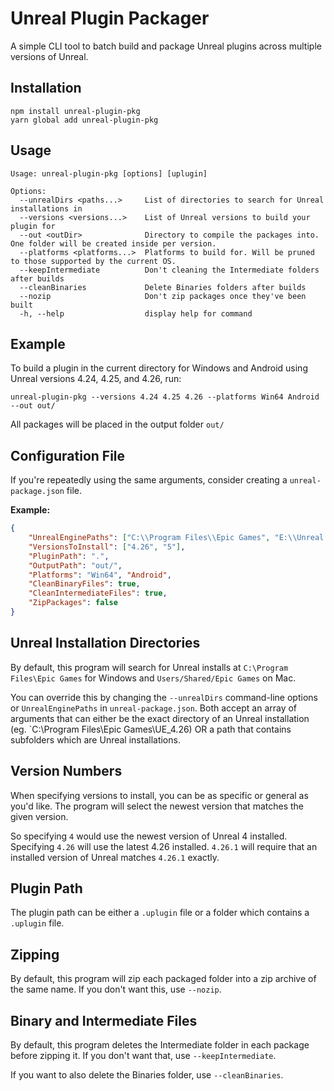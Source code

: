 # Unreal Plugin Packager

A simple CLI tool to batch build and package Unreal plugins across multiple versions of Unreal.

## Installation

```
npm install unreal-plugin-pkg
yarn global add unreal-plugin-pkg
```

## Usage

```
Usage: unreal-plugin-pkg [options] [uplugin]

Options:
  --unrealDirs <paths...>     List of directories to search for Unreal installations in
  --versions <versions...>    List of Unreal versions to build your plugin for
  --out <outDir>              Directory to compile the packages into. One folder will be created inside per version.
  --platforms <platforms...>  Platforms to build for. Will be pruned to those supported by the current OS.
  --keepIntermediate          Don't cleaning the Intermediate folders after builds
  --cleanBinaries             Delete Binaries folders after builds
  --nozip                     Don't zip packages once they've been built
  -h, --help                  display help for command
```

## Example

To build a plugin in the current directory for Windows and Android using Unreal versions 4.24, 4.25, and 4.26, run:

```
unreal-plugin-pkg --versions 4.24 4.25 4.26 --platforms Win64 Android --out out/
```

All packages will be placed in the output folder `out/`

## Configuration File

If you're repeatedly using the same arguments, consider creating a `unreal-package.json` file.

**Example:**

```json
{
    "UnrealEnginePaths": ["C:\\Program Files\\Epic Games", "E:\\Unreal Installs"],
    "VersionsToInstall": ["4.26", "5"],
    "PluginPath": ".",
    "OutputPath": "out/",
    "Platforms": "Win64", "Android",
    "CleanBinaryFiles": true,
    "CleanIntermediateFiles": true,
    "ZipPackages": false
}
```

## Unreal Installation Directories

By default, this program will search for Unreal installs at `C:\Program Files\Epic Games` for Windows and `Users/Shared/Epic Games` on Mac. 

You can override this by changing the `--unrealDirs` command-line options or `UnrealEnginePaths` in `unreal-package.json`. Both accept an array of arguments that can either be the exact directory of an Unreal installation (eg. `C:\Program Files\Epic Games\UE_4.26) OR a path that contains subfolders which are Unreal installations.

## Version Numbers

When specifying versions to install, you can be as specific or general as you'd like. The program will select the newest version that matches the given version.

So specifying `4` would use the newest version of Unreal 4 installed. Specifying `4.26` will use the latest 4.26 installed. `4.26.1` will require that an installed version of Unreal matches `4.26.1` exactly.

## Plugin Path

The plugin path can be either a `.uplugin` file or a folder which contains a `.uplugin` file.

## Zipping

By default, this program will zip each packaged folder into a zip archive of the same name. If you don't want this, use `--nozip`.

## Binary and Intermediate Files

By default, this program deletes the Intermediate folder in each package before zipping it. If you don't want that, use `--keepIntermediate`.

If you want to also delete the Binaries folder, use `--cleanBinaries`.